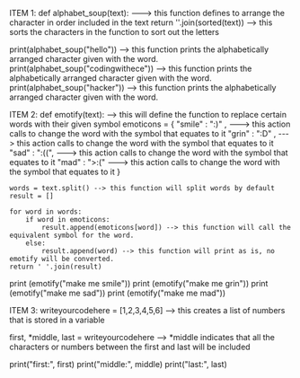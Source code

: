 ITEM 1:
def alphabet_soup(text): ---> this function defines to arrange the character in order included in the text
    return ''.join(sorted(text)) --> this sorts the characters in the function to sort out the letters

print(alphabet_soup("hello"))  --> this function prints the alphabetically arranged character given with the word.
print(alphabet_soup("codingwithece")) --> this function prints the alphabetically arranged character given with the word.
print(alphabet_soup("hacker")) --> this function prints the alphabetically arranged character given with the word.

ITEM 2: 
def emotify(text): --> this will define the function to replace certain words with their given symbol
    emoticons = {
        "smile" : ":)" , ---> this action calls to change the word with the symbol that equates to it
        "grin" : ":D" , ---> this action calls to change the word with the symbol that equates to it
        "sad" : ":((", ---> this action calls to change the word with the symbol that equates to it
        "mad" : ">:(" ---> this action calls to change the word with the symbol that equates to it
    }

    words = text.split() --> this function will split words by default
    result = []

    for word in words:
        if word in emoticons: 
            result.append(emoticons[word]) --> this function will call the equivalent symbol for the word.
        else:
            result.append(word) --> this function will print as is, no emotify will be converted.  
    return ' '.join(result)
    
print (emotify("make me smile"))
print (emotify("make me grin"))
print (emotify("make me sad"))
print (emotify("make me mad"))

ITEM 3:
writeyourcodehere = [1,2,3,4,5,6] --> this creates a list of numbers that is stored in a  variable

first, *middle, last = writeyourcodehere --> *middle indicates that all the characters or numbers between the first and last will be included

print("first:", first)
print("middle:", middle)
print("last:", last)
